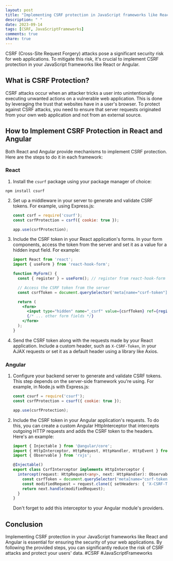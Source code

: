 ```yaml
---
layout: post
title: "Implementing CSRF protection in JavaScript frameworks like React or Angular"
description: " "
date: 2023-09-14
tags: [CSRF, JavaScriptFrameworks]
comments: true
share: true
---
```


CSRF (Cross-Site Request Forgery) attacks pose a significant security risk for web applications. To mitigate this risk, it's crucial to implement CSRF protection in your JavaScript frameworks like React or Angular.

## What is CSRF Protection?

CSRF attacks occur when an attacker tricks a user into unintentionally executing unwanted actions on a vulnerable web application. This is done by leveraging the trust that websites have in a user's browser. To protect against CSRF attacks, you need to ensure that server requests originated from your own web application and not from an external source.

## How to Implement CSRF Protection in React and Angular

Both React and Angular provide mechanisms to implement CSRF protection. Here are the steps to do it in each framework:

### React

1. Install the `csurf` package using your package manager of choice: 
```
npm install csurf
```
2. Set up a middleware in your server to generate and validate CSRF tokens. For example, using Express.js:

   ```javascript
   const csrf = require('csurf');
   const csrfProtection = csrf({ cookie: true });

   app.use(csrfProtection);
   ```

3. Include the CSRF token in your React application's forms. In your form components, access the token from the server and set it as a value for a hidden input field. For example:

   ```jsx
   import React from 'react';
   import { useForm } from 'react-hook-form';

   function MyForm() {
     const { register } = useForm(); // register from react-hook-form

     // Access the CSRF token from the server
     const csrfToken = document.querySelector('meta[name="csrf-token"]').getAttribute('content');

     return (
       <form>
         <input type="hidden" name="_csrf" value={csrfToken} ref={register()} />
         {/* ... other form fields */}
       </form>
     );
   }
   ```

4. Send the CSRF token along with the requests made by your React application. Include a custom header, such as `X-CSRF-Token`, in your AJAX requests or set it as a default header using a library like Axios.

### Angular

1. Configure your backend server to generate and validate CSRF tokens. This step depends on the server-side framework you're using. For example, in Node.js with Express.js:
   
   ```javascript
   const csurf = require('csurf');
   const csrfProtection = csurf({ cookie: true });

   app.use(csrfProtection);
   ```

2. Include the CSRF token in your Angular application's requests. To do this, you can create a custom Angular HttpInterceptor that intercepts outgoing HTTP requests and adds the CSRF token to the headers. Here's an example:

   ```typescript
   import { Injectable } from '@angular/core';
   import { HttpInterceptor, HttpRequest, HttpHandler, HttpEvent } from '@angular/common/http';
   import { Observable } from 'rxjs';

   @Injectable()
   export class CsrfInterceptor implements HttpInterceptor {
     intercept(request: HttpRequest<any>, next: HttpHandler): Observable<HttpEvent<any>> {
       const csrfToken = document.querySelector('meta[name="csrf-token"]').getAttribute('content');
       const modifiedRequest = request.clone({ setHeaders: { 'X-CSRF-Token': csrfToken } });
       return next.handle(modifiedRequest);
     }
   }
   ```

   Don't forget to add this interceptor to your Angular module's providers.

## Conclusion

Implementing CSRF protection in your JavaScript frameworks like React and Angular is essential for ensuring the security of your web applications. By following the provided steps, you can significantly reduce the risk of CSRF attacks and protect your users' data. #CSRF #JavaScriptFrameworks
